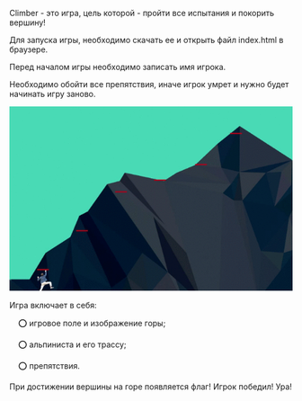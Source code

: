 Climber - это игра, цель которой - пройти все испытания и покорить вершину!

Для запуска игры, необходимо скачать ее и открыть файл index.html в браузере.

Перед началом игры необходимо записать имя игрока.

Необходимо обойти все препятствия, иначе игрок умрет и нужно будет начинать игру заново.

![screenshot](readme-assets/elbrus-climber.gif)

Игра включает в себя:

    ⭕ игровое поле и изображение горы;

    ⭕ альпиниста и его трассу;

    ⭕ препятствия.

При достижении вершины на горе появляется флаг! Игрок победил! Ура!
